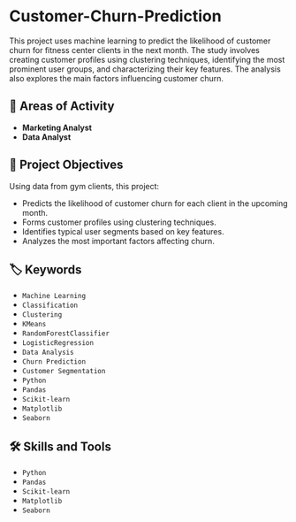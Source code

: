 # Customer-Churn-Prediction
This project uses machine learning to predict the likelihood of customer churn for fitness center clients in the next month. The study involves creating customer profiles using clustering techniques, identifying the most prominent user groups, and characterizing their key features. The analysis also explores the main factors influencing customer churn.

## 📍 Areas of Activity

- **Marketing Analyst**
- **Data Analyst**

## 🎯 Project Objectives
Using data from gym clients, this project:

- Predicts the likelihood of customer churn for each client in the upcoming month.
- Forms customer profiles using clustering techniques.
- Identifies typical user segments based on key features.
- Analyzes the most important factors affecting churn.

## 🏷️ Keywords
- `Machine Learning`
- `Classification`
- `Clustering`
- `KMeans`
- `RandomForestClassifier`
- `LogisticRegression`
- `Data Analysis`
- `Churn Prediction`
- `Customer Segmentation`
- `Python`
- `Pandas`
- `Scikit-learn`
- `Matplotlib`
- `Seaborn`

## 🛠️ Skills and Tools
- `Python`
- `Pandas`
- `Scikit-learn`
- `Matplotlib`
- `Seaborn`




